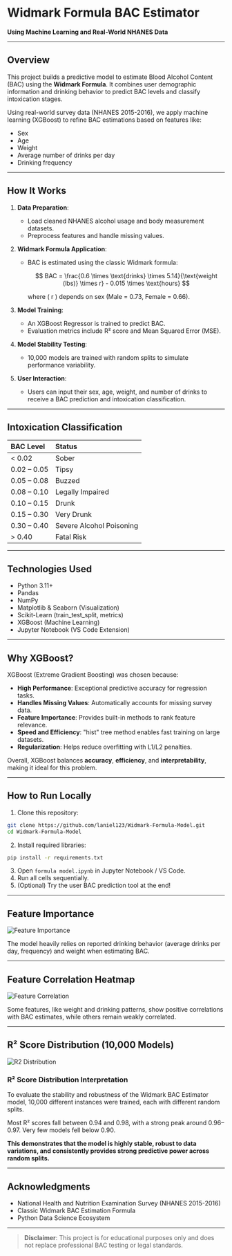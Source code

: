 # Widmark Formula BAC Estimator

**Using Machine Learning and Real-World NHANES Data**

---

## Overview
This project builds a predictive model to estimate Blood Alcohol Content (BAC) using the **Widmark Formula**. 
It combines user demographic information and drinking behavior to predict BAC levels and classify intoxication stages.

Using real-world survey data (NHANES 2015-2016), we apply machine learning (XGBoost) to refine BAC estimations based on features like:
- Sex
- Age
- Weight
- Average number of drinks per day
- Drinking frequency

---

## How It Works

1. **Data Preparation**:
   - Load cleaned NHANES alcohol usage and body measurement datasets.
   - Preprocess features and handle missing values.

2. **Widmark Formula Application**:
   - BAC is estimated using the classic Widmark formula:

     $$ BAC = \frac{0.6 \times \text{drinks} \times 5.14}{\text{weight (lbs)} \times r} - 0.015 \times \text{hours} $$

     where \( r \) depends on sex (Male = 0.73, Female = 0.66).

3. **Model Training**:
   - An XGBoost Regressor is trained to predict BAC.
   - Evaluation metrics include R² score and Mean Squared Error (MSE).

4. **Model Stability Testing**:
   - 10,000 models are trained with random splits to simulate performance variability.

5. **User Interaction**:
   - Users can input their sex, age, weight, and number of drinks to receive a BAC prediction and intoxication classification.

---

## Intoxication Classification

| BAC Level | Status |
|:---|:---|
| < 0.02 | Sober |
| 0.02 – 0.05 | Tipsy |
| 0.05 – 0.08 | Buzzed |
| 0.08 – 0.10 | Legally Impaired |
| 0.10 – 0.15 | Drunk |
| 0.15 – 0.30 | Very Drunk |
| 0.30 – 0.40 | Severe Alcohol Poisoning |
| > 0.40 | Fatal Risk |

---

## Technologies Used
- Python 3.11+
- Pandas
- NumPy
- Matplotlib & Seaborn (Visualization)
- Scikit-Learn (train_test_split, metrics)
- XGBoost (Machine Learning)
- Jupyter Notebook (VS Code Extension)

---

## Why XGBoost?

XGBoost (Extreme Gradient Boosting) was chosen because:

- **High Performance**: Exceptional predictive accuracy for regression tasks.
- **Handles Missing Values**: Automatically accounts for missing survey data.
- **Feature Importance**: Provides built-in methods to rank feature relevance.
- **Speed and Efficiency**: "hist" tree method enables fast training on large datasets.
- **Regularization**: Helps reduce overfitting with L1/L2 penalties.

Overall, XGBoost balances **accuracy**, **efficiency**, and **interpretability**, making it ideal for this problem.

---

## How to Run Locally

1. Clone this repository:

```bash
git clone https://github.com/laniel123/Widmark-Formula-Model.git
cd Widmark-Formula-Model
```

2. Install required libraries:

```bash
pip install -r requirements.txt
```

3. Open `formula model.ipynb` in Jupyter Notebook / VS Code.
4. Run all cells sequentially.
5. (Optional) Try the user BAC prediction tool at the end!

---

## Feature Importance

![Feature Importance](feature_importance.png)

The model heavily relies on reported drinking behavior (average drinks per day, frequency) and weight when estimating BAC.

---

## Feature Correlation Heatmap

![Feature Correlation](correlation_heatmap.png)

Some features, like weight and drinking patterns, show positive correlations with BAC estimates, while others remain weakly correlated.

---

## R² Score Distribution (10,000 Models)

![R2 Distribution](r2_distribution.png)

### R² Score Distribution Interpretation

To evaluate the stability and robustness of the Widmark BAC Estimator model, 10,000 different instances were trained, each with different random splits.

Most R² scores fall between 0.94 and 0.98, with a strong peak around 0.96–0.97. Very few models fell below 0.90. 

**This demonstrates that the model is highly stable, robust to data variations, and consistently provides strong predictive power across random splits.**

---

## Acknowledgments
- National Health and Nutrition Examination Survey (NHANES 2015-2016)
- Classic Widmark BAC Estimation Formula
- Python Data Science Ecosystem

---

> **Disclaimer**: This project is for educational purposes only and does not replace professional BAC testing or legal standards.
